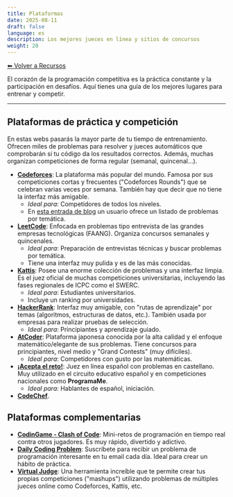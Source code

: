 ```yaml
---
title: Plataformas
date: 2025-08-11
draft: false
language: es
description: Los mejores jueces en línea y sitios de concursos
weight: 20
---
```


[⬅ Volver a Recursos](../)


El corazón de la programación competitiva es la práctica constante y la participación en desafíos. Aquí tienes una guía de los mejores lugares para entrenar y competir.

---


## Plataformas de práctica y competición

En estas webs pasarás la mayor parte de tu tiempo de entrenamiento. Ofrecen miles de problemas para resolver y jueces automáticos que comprobarán si tu código da los resultados correctos. Además, muchas organizan competiciones de forma regular (semanal, quincenal...).

- **[Codeforces](https://codeforces.com)**: La plataforma más popular del mundo. Famosa por sus competiciones cortas y frecuentes ("Codeforces Rounds") que se celebran varias veces por semana. También hay que decir que no tiene la interfaz más amigable.
  - _Ideal para_: Competidores de todos los niveles.
  - En [esta entrada de blog](https://codeforces.com/blog/entry/55274) un usuario ofrece un listado de problemas por temática.
- **[LeetCode](https://leetcode.com)**: Enfocada en problemas tipo entrevista de las grandes empresas tecnológicas (FAANG). Organiza concursos semanales y quincenales.
  - _Ideal para_: Preparación de entrevistas técnicas y buscar problemas por temática.
  - Tiene una interfaz muy pulida y es de las más conocidas.
- **[Kattis](https://open.kattis.com)**: Posee una enorme colección de problemas y una interfaz limpia. Es el juez oficial de muchas competiciones universitarias, incluyendo las fases regionales de ICPC como el SWERC.
  - _Ideal para_: Estudiantes universitarios.
  - Incluye un ranking por universidades.
- **[HackerRank](https://www.hackerrank.com)**: Interfaz muy amigable, con "rutas de aprendizaje" por temas (algoritmos, estructuras de datos, etc.). También usada por empresas para realizar pruebas de selección.
  - _Ideal para_: Principiantes y aprendizaje guiado.
- **[AtCoder](https://atcoder.jp)**: Plataforma japonesa conocida por la alta calidad y el enfoque matemático/elegante de sus problemas. Tiene concursos para principiantes, nivel medio y "Grand Contests" (muy difíciles).
  - _Ideal para_: Competidores con gusto por las matemáticas.
- **[¡Acepta el reto!](https://aceptaelreto.com)**: Juez en línea español con problemas en castellano. Muy utilizado en el circuito educativo español y en competiciones nacionales como **ProgramaMe**.
  - _Ideal para_: Hablantes de español, iniciación.
- **[CodeChef](https://www.codechef.com/)**.


## Plataformas complementarias

- **[CodinGame - Clash of Code](https://www.codingame.com/multiplayer/clashofcode)**: Mini-retos de programación en tiempo real contra otros jugadores. Es muy rápido, divertido y adictivo.
- **[Daily Coding Problem](https://www.dailycodingproblem.com)**: Suscríbete para recibir un problema de programación interesante en tu email cada día. Ideal para crear un hábito de práctica.
- **[Virtual Judge](https://vjudge.net)**: Una herramienta increíble que te permite crear tus propias competiciones ("mashups") utilizando problemas de múltiples jueces online como Codeforces, Kattis, etc.
